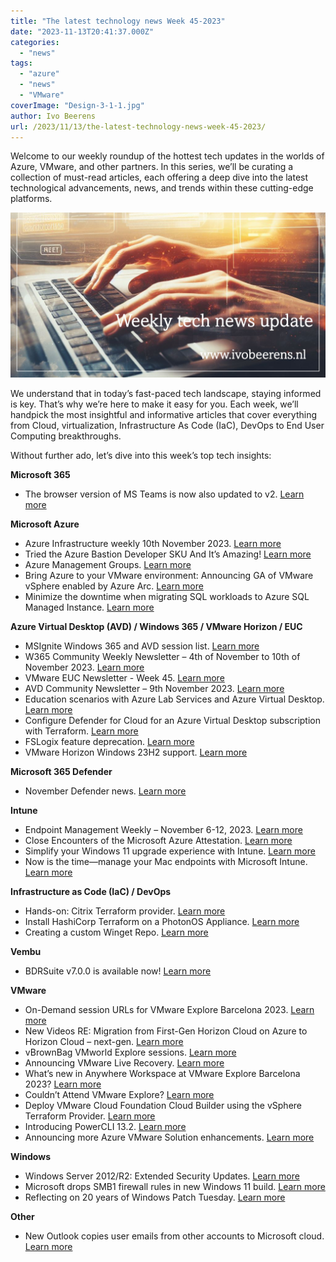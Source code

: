 ```yaml
---
title: "The latest technology news Week 45-2023"
date: "2023-11-13T20:41:37.000Z"
categories: 
  - "news"
tags: 
  - "azure"
  - "news"
  - "VMware"
coverImage: "Design-3-1-1.jpg"
author: Ivo Beerens
url: /2023/11/13/the-latest-technology-news-week-45-2023/
---
```


Welcome to our weekly roundup of the hottest tech updates in the worlds of Azure, VMware, and other partners. In this series, we’ll be curating a collection of must-read articles, each offering a deep dive into the latest technological advancements, news, and trends within these cutting-edge platforms.

![newsletter](images/Design-3-1-1.jpg)

We understand that in today’s fast-paced tech landscape, staying informed is key. That’s why we’re here to make it easy for you. Each week, we’ll handpick the most insightful and informative articles that cover everything from Cloud, virtualization, Infrastructure As Code (IaC), DevOps to End User Computing breakthroughs.

Without further ado, let’s dive into this week’s top tech insights:

**Microsoft 365**

- The browser version of MS Teams is now also updated to v2. [Learn more](https://lnkd.in/er6fSwQr)

**Microsoft Azure**

- Azure Infrastructure weekly 10th November 2023. [Learn more](https://youtu.be/fSQTlDyXIBE?si=AMi7_YWemjfg4Mb-)
- Tried the Azure Bastion Developer SKU And It’s Amazing! [Learn more](https://youtu.be/2FkB8xPYCow?si=UWPnnOBs8yNeYrnZ)
- Azure Management Groups. [Learn more](https://youtu.be/0wuaXqPA53U?si=QDSoJAAgGiGaRsaB)
- Bring Azure to your VMware environment: Announcing GA of VMware vSphere enabled by Azure Arc. [Learn more](https://techcommunity.microsoft.com/t5/azure-arc-blog/bring-azure-to-your-VMware-environment-announcing-ga-of-VMware/ba-p/3974305?WT)
- Minimize the downtime when migrating SQL workloads to Azure SQL Managed Instance. [Learn more](https://techcommunity.microsoft.com/t5/azure-sql-blog/minimize-the-downtime-when-migrating-sql-workloads-to-azure-sql/ba-p/3944585)

**Azure Virtual Desktop (AVD) / Windows 365 / VMware Horizon / EUC**

- MSIgnite Windows 365 and AVD session list. [Learn more](https://ignite.microsoft.com/en-US/sessions?search=Windows+365&sortBy=relevance)
- W365 Community Weekly Newsletter – 4th of November to 10th of November 2023. [Learn more](https://w365community.com/weekly-newsletter-4th-of-november-to-10th-of-november-2023)
- VMware EUC Newsletter - Week 45. [Learn more](https://blog.simonelberts.nl/2023/11/VMware-euc-newsletter-week-45.html)
- AVD Community Newsletter – 9th November 2023. [Learn more](https://avdcommunity.com/avd-community-newsletter-9th-november-2023/)
- Education scenarios with Azure Lab Services and Azure Virtual Desktop. [Learn more](https://techcommunity.microsoft.com/t5/azure-lab-services-blog/education-scenarios-with-azure-lab-services-and-azure-virtual/ba-p/3737800)
- Configure Defender for Cloud for an Azure Virtual Desktop subscription with Terraform. [Learn more](https://johanvanneuville.com/automation/configure-defender-for-cloud-for-an-azure-virtual-desktop-subscription-with-terraform/)
- FSLogix feature deprecation. [Learn more](https://learn.microsoft.com/en-us/fslogix/troubleshooting-feature-deprecation)
- VMware Horizon Windows 23H2 support. [Learn more](https://kb.VMware.com/s/article/78714)

**Microsoft 365 Defender**

- November Defender news. [Learn more](https://youtu.be/F-iv60ehswg?si=uunEqfG3wnN1r88a)

**Intune**

- Endpoint Management Weekly – November 6-12, 2023. [Learn more](https://www.danielengberg.com/newsletter-november-6-12-2023/)
- Close Encounters of the Microsoft Azure Attestation. [Learn more](https://call4cloud.nl/2023/08/close-encounters-of-the-microsoft-azure-attestation/)
- Simplify your Windows 11 upgrade experience with Intune. [Learn more](https://techcommunity.microsoft.com/t5/windows-it-pro-blog/simplify-your-windows-11-upgrade-experience-with-intune/bc-p/3976764)
- Now is the time—manage your Mac endpoints with Microsoft Intune. [Learn more](https://techcommunity.microsoft.com/t5/microsoft-intune-blog/now-is-the-time-manage-your-mac-endpoints-with-microsoft-intune/ba-p/3974449)

**Infrastructure as Code (IaC) / DevOps**

- Hands-on: Citrix Terraform provider. [Learn more](https://www.logitblog.com/hands-on-citrix-terraform-provider/)
- Install HashiCorp Terraform on a PhotonOS Appliance. [Learn more](https://lifeofbrianoc.com/2023/11/10/install-hashicorp-terraform-on-a-photonos-appliance/)
- Creating a custom Winget Repo. [Learn more](https://andrewstaylor.com/2023/11/09/creating-a-custom-winget-repo/)

**Vembu**

- BDRSuite v7.0.0 is available now! [Learn more](https://www.bdrsuite.com/vembu-bdr-suite-release-notes/)

**VMware**

- On-Demand session URLs for VMware Explore Barcelona 2023. [Learn more](https://williamlam.com/2023/11/on-demand-session-urls-for-VMware-explore-barcelona-2023.html)
- New Videos RE: Migration from First-Gen Horizon Cloud on Azure to Horizon Cloud – next-gen. [Learn more](https://techzone.VMware.com/blog/new-videos-re-migration-first-gen-horizon-cloud-azure-horizon-cloud-next-gen?utm_source=dlvr.it&utm_medium=linkedin)
- vBrownBag VMworld Explore sessions. [Learn more](https://www.youtube.com/@vBrownBag/videos)
- Announcing VMware Live Recovery. [Learn more](https://blogs.VMware.com/virtualblocks/2023/11/06/announcing-VMware-live-recovery/)
- What’s new in Anywhere Workspace at VMware Explore Barcelona 2023? [Learn more](https://blogs.VMware.com/euc/2023/11/whats-new-in-anywhere-workspace-at-VMware-explore-barcelona-2023.html)
- Couldn’t Attend VMware Explore? [Learn more](https://www.VMware.com/explore/eu.html)
- Deploy VMware Cloud Foundation Cloud Builder using the vSphere Terraform Provider. [Learn more](https://lifeofbrianoc.com/2023/11/09/deploy-VMware-cloud-foundation-cloud-builder-using-the-vSphere-terraform-provider/)
- Introducing PowerCLI 13.2. [Learn more](https://blogs.VMware.com/PowerCLI/2023/11/introducing-powercli-13-2.html)
- Announcing more Azure VMware Solution enhancements. [Learn more](https://techcommunity.microsoft.com/t5/azure-migration-and/announcing-more-azure-VMware-solution-enhancements/ba-p/3967941)

**Windows**

- Windows Server 2012/R2: Extended Security Updates. [Learn more](https://techcommunity.microsoft.com/t5/windows-it-pro-blog/windows-server-2012-r2-extended-security-updates/ba-p/3976610)
- Microsoft drops SMB1 firewall rules in new Windows 11 build. [Learn more](https://www.bleepingcomputer.com/news/microsoft/microsoft-drops-smb1-firewall-rules-in-new-windows-11-build/)
- Reflecting on 20 years of Windows Patch Tuesday. [Learn more](https://blogs.windows.com/windowsexperience/2023/11/09/reflecting-on-20-years-of-windows-patch-tuesday/)

**Other**

- New Outlook copies user emails from other accounts to Microsoft cloud. [Learn more](https://cybernews.com/privacy/new-outlook-copies-user-emails-to-microsoft-cloud/)